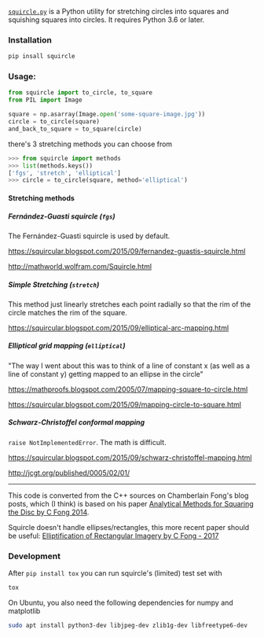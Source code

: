 [`squircle.py`](https://pypi.org/project/squircle/) is a Python utility for
stretching circles into squares and squishing squares into circles. It requires
Python 3.6 or later.

### Installation

```sh
pip insall squircle
```

### Usage:

```python
from squircle import to_circle, to_square
from PIL import Image

square = np.asarray(Image.open('some-square-image.jpg'))
circle = to_circle(square)
and_back_to_square = to_square(circle)
```

there's 3 stretching methods you can choose from

```python
>>> from squircle import methods
>>> list(methods.keys())
['fgs', 'stretch', 'elliptical']
>>> circle = to_circle(square, method='elliptical')
```

#### Stretching methods

##### Fernández-Guasti squircle (`fgs`)

The Fernández-Guasti squircle is used by default.

https://squircular.blogspot.com/2015/09/fernandez-guastis-squircle.html

http://mathworld.wolfram.com/Squircle.html

##### Simple Stretching (`stretch`)

This method just linearly stretches each point radially so that the rim of the circle matches the rim of the square.

https://squircular.blogspot.com/2015/09/elliptical-arc-mapping.html

##### Elliptical grid mapping (`elliptical`)

"The way I went about this was to think of a line of constant x (as well as a line of constant y) getting mapped to an ellipse in the circle"

https://mathproofs.blogspot.com/2005/07/mapping-square-to-circle.html

https://squircular.blogspot.com/2015/09/mapping-circle-to-square.html

##### Schwarz-Christoffel conformal mapping

`raise NotImplementedError`. The math is difficult.

https://squircular.blogspot.com/2015/09/schwarz-christoffel-mapping.html

http://jcgt.org/published/0005/02/01/

---

This code is converted from the C++ sources on Chamberlain Fong's blog posts, which (I think) is based on his paper [Analytical Methods for Squaring the Disc by C Fong 2014](https://arxiv.org/ftp/arxiv/papers/1509/1509.06344.pdf).

Squircle doesn't handle ellipses/rectangles, this more recent paper should be useful: [Elliptification of Rectangular Imagery by C Fong - ‎2017](https://arxiv.org/pdf/1709.07875.pdf)


### Development

After `pip install tox` you can run squircle's (limited) test set with

```sh
tox
```

On Ubuntu, you also need the following dependencies for numpy and matplotlib

```sh
sudo apt install python3-dev libjpeg-dev zlib1g-dev libfreetype6-dev
```
